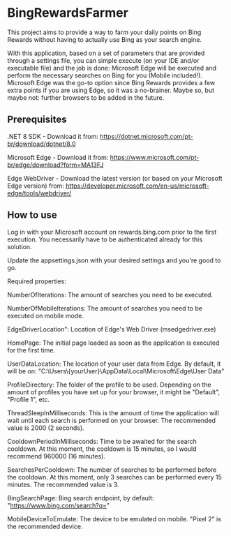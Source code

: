 # BingRewardsFarmer

This project aims to provide a way to farm your daily points on Bing Rewards without having to actually use Bing as your search engine.

With this application, based on a set of parameters that are provided through a settings file, you can simple execute (on your IDE and/or executable file) and the job is done: Microsoft Edge will be executed and perform the necessary searches on Bing for you (Mobile included!).
Microsoft Edge was the go-to option since Bing Rewards provides a few extra points if you are using Edge, so it was a no-brainer. Maybe so, but maybe not: further browsers to be added in the future.

## Prerequisites

.NET 8 SDK - Download it from: https://dotnet.microsoft.com/pt-br/download/dotnet/8.0

Microsoft Edge - Download it from: https://www.microsoft.com/pt-br/edge/download?form=MA13FJ

Edge WebDriver - Download the latest version (or based on your Microsoft Edge version) from: https://developer.microsoft.com/en-us/microsoft-edge/tools/webdriver/

## How to use

Log in with your Microsoft account on rewards.bing.com prior to the first execution. You necessarily have to be authenticated already for this solution.

Update the appsettings.json with your desired settings and you're good to go.

Required properties:

NumberOfIterations: The amount of searches you need to be executed.

NumberOfMobileIterations: The amount of searches you need to be executed on mobile mode.

EdgeDriverLocation": Location of Edge's Web Driver (msedgedriver.exe)

HomePage: The initial page loaded as soon as the application is executed for the first time.

UserDataLocation: The location of your user data from Edge. By default, it will be on: "C:\\Users\\{yourUser}\\AppData\\Local\\Microsoft\\Edge\\User Data"

ProfileDirectory: The folder of the profile to be used. Depending on the amount of profiles you have set up for your browser, it might be "Default", "Profile 1", etc.

ThreadSleepInMilliseconds: This is the amount of time the application will wait until each search is performed on your browser. The recommended value is 2000 (2 seconds).

CooldownPeriodInMilliseconds: Time to be awaited for the search cooldown. At this moment, the cooldown is 15 minutes, so I would recommend 960000 (16 minutes).

SearchesPerCooldown: The number of searches to be performed before the cooldown. At this moment, only 3 searches can be performed every 15 minutes. The recommended value is 3.

BingSearchPage: Bing search endpoint, by default: "https://www.bing.com/search?q="

MobileDeviceToEmulate: The device to be emulated on mobile. "Pixel 2" is the recommended device.
